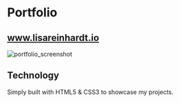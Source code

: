 # Portfolio

## www.lisareinhardt.io

![portfolio_screenshot](/Users/lisarein/GitStuff/portfolio/images/portfolio_screenshot.png)

## Technology

Simply built with HTML5 & CSS3 to showcase my projects.
